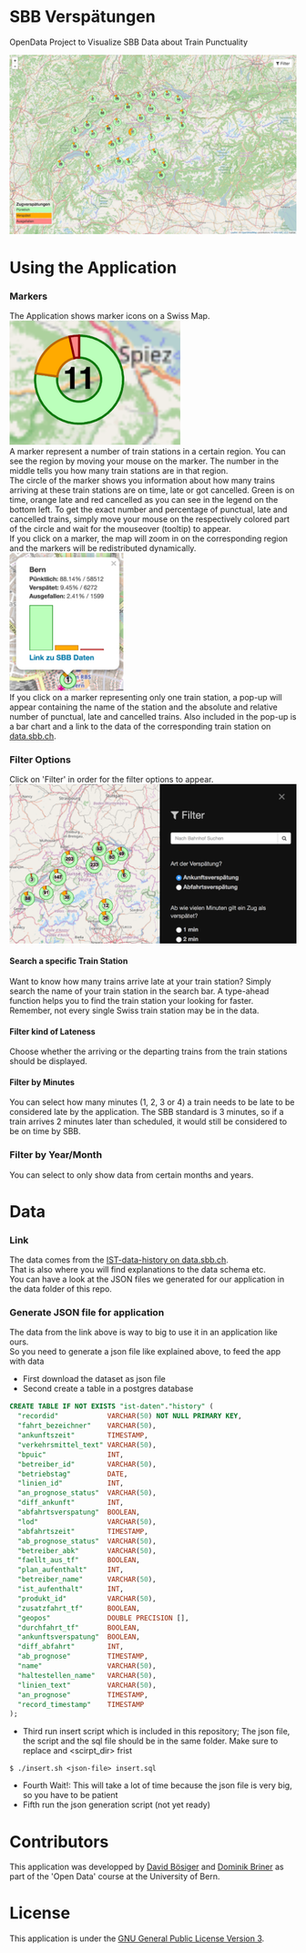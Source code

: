 # SBB Verspätungen
OpenData Project to Visualize SBB Data about Train Punctuality

![Failed to load image.](/ressources/fullMap.png "SBB Verspätungen")

# Using the Application
### Markers
The Application shows marker icons on a Swiss Map.  
<img src="/ressources/markerCluster.png" width="300">  
A marker represent a number of train stations in a certain region. You can see the region by moving your mouse on the 
marker. The number in the middle tells you how many train stations are in that region.   
The circle of the marker shows you information about how many trains arriving at these train stations are on time, late 
or got cancelled. Green is on time, orange late and red cancelled as you can see in the legend on the bottom left. To 
get the exact number and percentage of punctual, late and cancelled trains, simply move your mouse on the respectively 
colored part of the circle and wait for the mouseover (tooltip) to appear.   
If you click on a marker, the map will zoom in on the corresponding region and the markers will be redistributed 
dynamically.  
<img src="/ressources/popUp.png" width="200">  
If you click on a marker representing only one train station, a pop-up will appear containing the name of 
the station and the absolute and relative number of punctual, late and cancelled trains. Also included in the pop-up is 
a bar chart and a link to the data of the corresponding train station on 
[data.sbb.ch](https://data.sbb.ch/explore/dataset/ist-data-history/).
 
### Filter Options
Click on 'Filter' in order for the filter options to appear.  
<img src="/ressources/filter.png" width="600">   
#### Search a specific Train Station
Want to know how many trains arrive late at your train station? Simply search the name of your train station in the 
search bar. A type-ahead function helps you to find the train station your looking for faster.  
Remember, not every single Swiss train station may be in the data.  
#### Filter kind of Lateness
Choose whether the arriving or the departing trains from the train stations should be displayed.  
#### Filter by Minutes
You can select how many minutes (1, 2, 3 or 4) a train needs to be late to be considered late by the application. The 
SBB standard is 3 minutes, so if a train arrives 2 minutes later than scheduled, it would still be considered to be on 
time by SBB.
### Filter by Year/Month
You can select to only show data from certain months and years.

# Data
### Link
The data comes from the [IST-data-history on data.sbb.ch](https://data.sbb.ch/explore/dataset/ist-data-history/).  
That is also where you will find explanations to the data schema etc.  
You can have a look at the JSON files we generated for our application in the data folder of this repo.  
### Generate JSON file for application
The data from the link above is way to big to use it in an application like ours.  
So you need to generate a json file like explained above, to feed the app with data
 - First download the dataset as json file  
 - Second create a table in a postgres database  

```sql
CREATE TABLE IF NOT EXISTS "ist-daten"."history" (
  "recordid"            VARCHAR(50) NOT NULL PRIMARY KEY,
  "fahrt_bezeichner"    VARCHAR(50),
  "ankunftszeit"        TIMESTAMP,
  "verkehrsmittel_text" VARCHAR(50),
  "bpuic"               INT,
  "betreiber_id"        VARCHAR(50),
  "betriebstag"         DATE,
  "linien_id"           INT,
  "an_prognose_status"  VARCHAR(50),
  "diff_ankunft"        INT,
  "abfahrtsverspatung"  BOOLEAN,
  "lod"                 VARCHAR(50),
  "abfahrtszeit"        TIMESTAMP,
  "ab_prognose_status"  VARCHAR(50),
  "betreiber_abk"       VARCHAR(50),
  "faellt_aus_tf"       BOOLEAN,
  "plan_aufenthalt"     INT,
  "betreiber_name"      VARCHAR(50),
  "ist_aufenthalt"      INT,
  "produkt_id"          VARCHAR(50),
  "zusatzfahrt_tf"      BOOLEAN,
  "geopos"              DOUBLE PRECISION [],
  "durchfahrt_tf"       BOOLEAN,
  "ankunftsverspatung"  BOOLEAN,
  "diff_abfahrt"        INT,
  "ab_prognose"         TIMESTAMP,
  "name"                VARCHAR(50),
  "haltestellen_name"   VARCHAR(50),
  "linien_text"         VARCHAR(50),
  "an_prognose"         TIMESTAMP,
  "record_timestamp"    TIMESTAMP
);
```
- Third run insert script which is included in this repository; The json file, the script and the sql file should be in the same folder. Make sure to replace <password> and <scirpt_dir> frist
```
$ ./insert.sh <json-file> insert.sql
```
- Fourth Wait!: This will take a lot of time because the json file is very big, so you have to be patient
- Fifth run the json generation script (not yet ready)

# Contributors
This application was developped by [David Bösiger](https://github.com/daveb17117) and [Dominik Briner](https://github.com/dombriner) as part of the 'Open Data' course at the University of 
Bern.  

# License
This application is under the [GNU General Public License Version 3](LICENSE.md).

